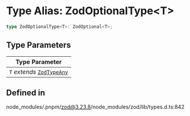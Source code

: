# Type Alias: ZodOptionalType\<T\>

```ts
type ZodOptionalType<T>: ZodOptional<T>;
```

## Type Parameters

| Type Parameter |
| ------ |
| `T` *extends* [`ZodTypeAny`](ZodTypeAny.md) |

## Defined in

node\_modules/.pnpm/zod@3.23.8/node\_modules/zod/lib/types.d.ts:842
